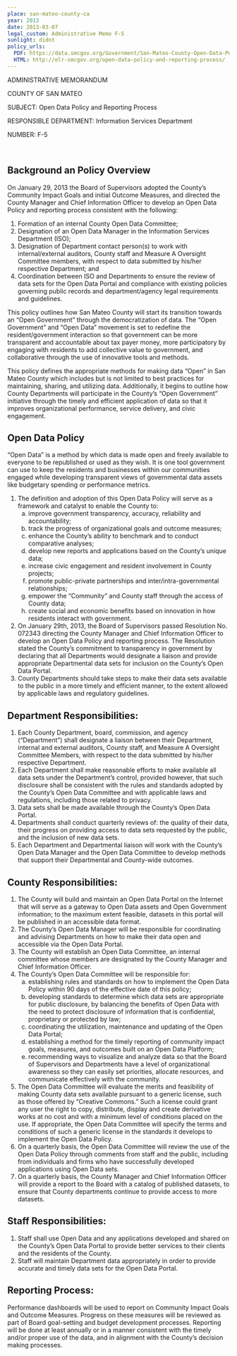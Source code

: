 ```yaml
---
place: san-mateo-county-ca
year: 2013
date: 2013-03-07
legal_custom: Administrative Memo F-5
sunlight: didnt
policy_urls:
  PDF: https://data.smcgov.org/Government/San-Mateo-County-Open-Data-Policy/pebe-j2ye
  HTML: http://elr-smcgov.org/open-data-policy-and-reporting-process/
---
```


<p>ADMINISTRATIVE MEMORANDUM</p>
<p>COUNTY OF SAN MATEO</p>
<p>SUBJECT: Open Data Policy and Reporting Process</p>
<p>RESPONSIBLE DEPARTMENT: Information Services Department</p>
<p>NUMBER: F-5</p>
<br>
<h2>Background an Policy Overview</h2>
<p>On January 29, 2013 the Board of Supervisors adopted the County&#8217;s Community Impact Goals and initial Outcome Measures, and directed the County Manager and Chief Information Officer to develop an Open Data Policy and reporting process consistent with the following:</p>
<ol>
<li>Formation of an internal County Open Data Committee;</li>
<li>Designation of an Open Data Manager in the Information Services Department (ISO);</li>
<li>Designation of Department contact person(s) to work with internal/external auditors, County staff and Measure A Oversight Committee members, with respect to data submitted by his/her respective Department; and</li>
<li>Coordination between ISO and Departments to ensure the review of data sets for the Open Data Portal and compliance with existing policies governing public records and department/agency legal requirements and guidelines.</li>
</ol>
<p>This policy outlines how San Mateo County will start its transition towards an &#8220;Open Government&#8221; through the democratization of data. The &#8220;Open Government&#8221; and &#8220;Open Data&#8221; movement is set to redefine the resident/government interaction so that government can be more transparent and accountable about tax payer money, more participatory by engaging with residents to add collective value to government, and collaborative through the use of innovative tools and methods.</p>
<p>This policy defines the appropriate methods for making data &#8220;Open&#8221; in San Mateo County which includes but is not limited to best practices for maintaining, sharing, and utilizing data. Additionally, it begins to outline how County Departments will participate in the County&#8217;s &#8220;Open Government&#8221; initiative through the timely and efficient application of data so that it improves organizational performance, service delivery, and civic engagement.</p>
<h2>Open Data Policy</h2>
<p>&#8220;Open Data&#8221; <span class="def-open">is a method by which data is made open and freely available to everyone to be republished or used as they wish.</span> It is one tool government can use to keep the residents and businesses within our communities engaged while developing transparent views of governmental data assets like budgetary spending or performance metrics.</p>
<ol>
<li>The definition and adoption of this Open Data Policy will serve as a framework and catalyst to enable the County to:
<ol type="a">
<li>improve <span class="g-goals-and-values">government transparency, accuracy, reliability and accountability;</span></li>
<li>track the <span class="g-goals-and-values">progress of organizational goals and outcome</span> measures;</li>
<li>enhance the County&#8217;s ability to <span class="g-goals-and-values">benchmark and to conduct comparative analyses;</span></li>
<li><span class="g-goals-and-values">develop new reports and applications based on </span>the County&#8217;s unique data;</li>
<li>increase civic engagement and resident involvement in County projects;</li>
<li><span class="g-goals-and-values">promote public-private partnerships</span> and inter/intra-governmental relationships;</li>
<li><span class="g-goals-and-values">empower the &#8220;Community&#8221; and County staff through the access of County data;</span></li>
<li>create <span class="g-goals-and-values">social and economic benefits based on innovation in how residents interact with government</span>.</li>
</ol>
</li>
<li>On January 29th, 2013, the Board of Supervisors passed Resolution No. 072343 directing the County Manager and Chief Information Officer to develop an Open Data Policy and reporting process. The Resolution stated the County&#8217;s commitment to transparency in government by declaring that all Departments would designate a liaison and provide appropriate Departmental data sets for inclusion on the County&#8217;s Open Data Portal.</li>
<li>County Departments should <span class="g-real-time-updates">take steps to make their data sets available to the public in a more timely and efficient manner, to the extent allowed by applicable laws and regulatory guidelines.</span></li>
</ol>
<h2>Department Responsibilities:</h2>
<ol>
<li><span class="g-oversight-authority">Each County Department, board, commission, and agency </span>(&#8220;Department&#8221;) shall designate a liaison between their Department, internal and external auditors, County staff, and Measure A Oversight Committee Members, with respect to the data submitted by his/her respective Department.</li>
<li><span class="g-sensitive-information">Each Department shall make reasonable efforts to make available all data sets under the Department&#8217;s control, provided however, that such disclosure shall be consistent with the rules and standards adopted by the County&#8217;<span class="g-binding-regulations">s Open Data Committee and with </span>applicable laws and regulations, including those related to privacy.</span></li>
<li>Data sets shall be <span class="g-data-portals-and-websites">made available through the County&#8217;s Open Data Portal</span>.</li>
<li><span class="g-data-quality"><span class="g-future-review">Departments shall conduct quarterly reviews of: the quality of their data, their progress on providing access to data sets requested by the public, and the inclusion of new data sets</span></span>.</li>
<li>Each Department and Departmental liaison will work with the County&#8217;s Open Data Manager and the Open Data Committee to develop methods that support their Departmental and County-wide outcomes.</li>
</ol>
<h2>County Responsibilities:</h2>
<ol>
<li><span class="g-data-portals-and-websites">The County will build and maintain an Open Data Portal on the Internet that will serve as a gateway to Open Data assets and Open Government information</span>; <span class="g-open-formats">to the maximum extent feasible, datasets in this portal will be published in an accessible data format</span>.</li>
<li>The County&#8217;<span class="g-oversight-authority">s Open Data Manager will be responsible for coordinating and advising Departments on how to make their data open and accessible via the Open Data Portal</span>.</li>
<li><span class="g-oversight-authority">The County will establish an Open Data Committee</span>, an internal committee whose members are designated by the County Manager and Chief Information Officer.</li>
<li>The County&#8217;s Open Data Committee will be responsible for:
<ol type="a">
<li><span class="g-binding-regulations">establishing rules and standards on how to implement the Open Data Policy within 90 days of the effective date of this policy</span>;</li>
<li><span class="g-sensitive-information">developing standards to determine which data sets are appropriate for public disclosure, by balancing the benefits of Open Data with the need to protect disclosure of information that is confidential, proprietary or protected by law</span>;</li>
<li>coordinating the utilization, maintenance and updating of the Open Data Portal;</li>
<li>establishing a method for the timely reporting of community impact goals, measures, and outcomes built on an Open Data Platform;</li>
<li>recommending ways to visualize and analyze data so that the Board of Supervisors and Departments have a level of organizational awareness so they can easily set priorities, allocate resources, and communicate effectively with the community.</li>
</ol>
</li>
<li><span class="g-license-free">The Open Data Committee will evaluate the merits and feasibility of making County data sets available pursuant to a generic license, such as those offered by &#8220;Creative Commons.&#8221; Such a license could grant any user the right to copy, distribute, display and create derivative works at no cost and with a minimum level of conditions placed on the use. If appropriate, the Open Data Committee will specify the terms and conditions of such a generic license in the standards it develops to implement the Open Data Policy.</span></li>
<li><span class="g-public-participation"><span class="g-future-review">On a quarterly basis, the Open Data Committee will review the use of the Open Data Policy through comments from staff and the public, including from individuals and firms who have successfully developed applications using Open Data sets</span></span>.</li>
<li><span class="g-future-review">On a quarterly basis, the County Manager and Chief Information Officer will provide a report to the Board with a catalog of published datasets, to ensure that County departments continue to provide access to more datasets</span>.</li>
</ol>
<h2>Staff Responsibilities:</h2>
<ol>
<li>Staff shall use Open Data and any applications developed and shared on the County&#8217;s Open Data Portal to provide better services to their clients and the residents of the County.</li>
<li><span class="g-real-time-updates"><span class="g-data-quality">Staff will maintain Department data appropriately in order to provide accurate and timely data sets for the Open Data Portal</span></span>.</li>
</ol>
<h2>Reporting Process:</h2>
<p>Performance dashboards will be used to report on Community Impact Goals and Outcome Measures. Progress on these measures will be reviewed as part of Board goal-setting and budget development processes. Reporting will be done at least annually or in a manner consistent with the timely and/or proper use of the data, and in alignment with the County&#8217;s decision making processes.</p>
